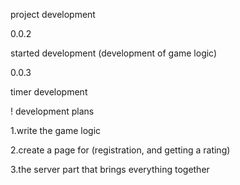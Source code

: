 project development

0.0.2

started development
(development of game logic)

0.0.3

timer development



! development plans

1.write the game logic

2.create a page for (registration, and getting a rating)

3.the server part that brings everything together